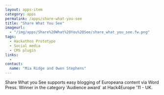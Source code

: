 ```yaml
---
layout: apps-item
category: apps
permalink: /apps/share-what-you-see
title: "Share What You See"
imageurl:
  - "/img/apps/Share%20What%20You%20See/share_what_you_see.fw.png"
tags:
  - Hackathon Prototype
  - Social media
  - CMS plugin
links:
  - 
contact: 
  name: "Mia Ridge and Owen Stephens"
---
```


Share What you See supports easy blogging of Europeana content via Word Press. Winner in the category 'Audience award´ at Hack4Europe '11 - UK.

